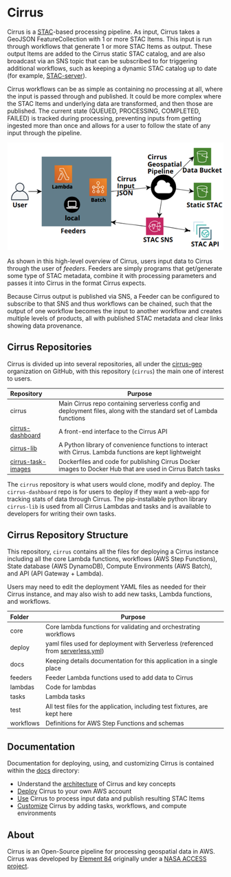 # Cirrus

Cirrus is a [STAC](https://stacspec.org/)-based processing pipeline. As input, Cirrus takes a GeoJSON FeatureCollection with 1 or more STAC Items. This input is run through workflows that generate 1 or more STAC Items as output. These output Items are added to the Cirrus static STAC catalog, and are also broadcast via an SNS topic that can be subscribed to for triggering additional workflows, such as keeping a dynamic STAC catalog up to date (for example, [STAC-server](https://github.com/stac-utils/stac-server)).

Cirrus workflows can be as simple as containing no processing at all, where the input is passed through and published. It could be more complex where the STAC Items and underlying data are transformed, and then those are published.  The current state (QUEUED, PROCESSING, COMPLETED, FAILED) is tracked during processing, preventing inputs from getting ingested more than once and allows for a user to follow the state of any input through the pipeline.

![](docs/images/highlevel.png)

As shown in this high-level overview of Cirrus, users input data to Cirrus through the user of *feeders*. Feeders are simply programs that get/generate some type of STAC metadata, combine it with processing parameters and passes it into Cirrus in the format Cirrus expects.

Because Cirrus output is published via SNS, a Feeder can be configured to subscribe to that SNS and thus workflows can be chained, such that the output of one workflow becomes the input to another workflow and creates multiple levels of products, all with published STAC metadata and clear links showing data provenance.

## Cirrus Repositories

Cirrus is divided up into several repositories, all under the [cirrus-geo](https://github.com/cirrus-geo) organization on GitHub, with this repository (`cirrus`) the main one of interest to users.

| Repository         | Purpose |
|:------------------ |---------|
| cirrus             | Main Cirrus repo containing serverless config and deployment files, along with the standard set of Lambda functions |
| [cirrus-dashboard](https://github.com/cirrus-geo/cirrus-dashboard)   | A front-end interface to the Cirrus API |
| [cirrus-lib](https://github.com/cirrus-geo/cirrus-lib) | A Python library of convenience functions to interact with Cirrus. Lambda functions are kept lightweight |
| [cirrus-task-images](https://github.com/cirrus-geo/cirrus-task-images)  | Dockerfiles and code for publishing Cirrus Docker images to Docker Hub that are used in Cirrus Batch tasks |

The `cirrus` repository is what users would clone, modify and deploy. The `cirrus-dashboard` repo is for users to deploy if they want a web-app for tracking stats of data through Cirrus. The pip-installable python library `cirrus-lib` is used from all Cirrus Lambdas and tasks and is available to developers for writing their own tasks.

## Cirrus Repository Structure

This repository, `cirrus` contains  all the files for deploying a Cirrus instance including all the core Lambda functions, workflows (AWS Step Functions), State database (AWS DynamoDB), Compute Environments (AWS Batch), and API (API Gateway + Lambda).

Users may need to edit the deployment YAML files as needed for their Cirrus instance, and may also wish to add new tasks, Lambda functions, and workflows.

| Folder    | Purpose |
|:----------|---------|
| core      | Core lambda functions for validating and orchestrating workflows |
| deploy    | yaml files used for deployment with Serverless (referenced from [serverless.yml](serverless.yml)) |
| docs      | Keeping details documentation for this application in a single place |
| feeders   | Feeder Lambda functions used to add data to Cirrus |
| lambdas   | Code for lambdas |
| tasks     | Lambda tasks |
| test      | All test files for the application, including test fixtures, are kept here |
| workflows | Definitions for AWS Step Functions and schemas |

## Documentation

Documentation for deploying, using, and customizing Cirrus is contained within the [docs](docs/) directory:

- Understand the [architecture](docs/architecture.md) of Cirrus and key concepts
- [Deploy](docs/deployment.md) Cirrus to your own AWS account
- [Use](docs/usage.md) Cirrus to process input data and publish resulting STAC Items
- [Customize](docs/customize.md) Cirrus by adding tasks, workflows, and compute environments

## About
Cirrus is an Open-Source pipeline for processing geospatial data in AWS. Cirrus was developed by [Element 84](https://element84.com/) originally under a [NASA ACCESS project](https://earthdata.nasa.gov/esds/competitive-programs/access).
